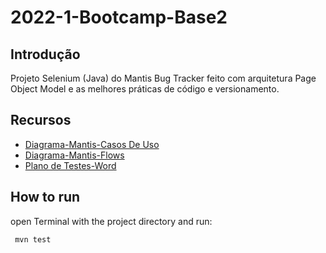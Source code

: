 # 2022-1-Bootcamp-Base2
## Introdução
Projeto Selenium (Java) do Mantis Bug Tracker feito com arquitetura Page Object Model 
e as melhores práticas de código e versionamento.

## Recursos
- [Diagrama-Mantis-Casos De Uso](https://drive.google.com/file/d/1sgFZ6G8s58Gz-WSB7itK5ZEkZYF42SlA/view?usp=sharing)
- [Diagrama-Mantis-Flows](https://drive.google.com/file/d/1SV3YYstnlZQvQ_gVj3un_MAYKIM_on9t/view?usp=sharing)
- [Plano de Testes-Word](https://docs.google.com/document/d/1NGnw4WtRPm6JrXlp9algCBmvS0B8BvqPenuP7BGBtZM/edit?usp=sharing)
## How to run
open Terminal with the project directory and run:

`` 
mvn test
``